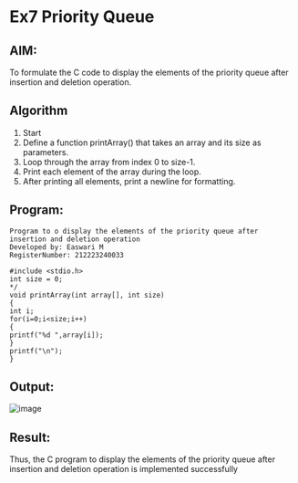 # Ex7 Priority Queue

## AIM:
To formulate the C code to display the elements of the priority queue after insertion and deletion operation.

## Algorithm
1. Start
2. Define a function printArray() that takes an array and its size as parameters.
3. Loop through the array from index 0 to size-1.
4. Print each element of the array during the loop.
5. After printing all elements, print a newline for formatting.  

## Program:
```
Program to o display the elements of the priority queue after insertion and deletion operation
Developed by: Easwari M
RegisterNumber: 212223240033 

#include <stdio.h> 
int size = 0; 
*/ 
void printArray(int array[], int size) 
{ 
int i; 
for(i=0;i<size;i++) 
{ 
printf("%d ",array[i]); 
} 
printf("\n"); 
}
```

## Output:

![image](https://github.com/user-attachments/assets/0afc24d1-d0e4-487a-9037-711808e5db86)


## Result:
Thus, the C program to display the elements of the priority queue after insertion and deletion operation is implemented successfully
